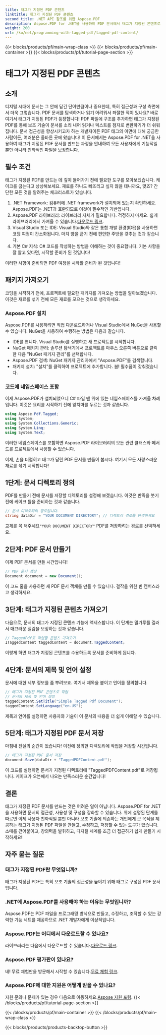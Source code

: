 ```yaml
---
title: 태그가 지정된 PDF 콘텐츠
linktitle: 태그가 지정된 PDF 콘텐츠
second_title: .NET API 참조를 위한 Aspose.PDF
description: Aspose.PDF for .NET을 사용하여 PDF 문서에서 태그가 지정된 콘텐츠로 작업하는 방법을 알아보세요. 태그 사용에 대한 단계별 가이드입니다.
weight: 200
url: /ko/net/programming-with-tagged-pdf/tagged-pdf-content/
---
```


{{< blocks/products/pf/main-wrap-class >}}
{{< blocks/products/pf/main-container >}}
{{< blocks/products/pf/tutorial-page-section >}}

# 태그가 지정된 PDF 콘텐츠

## 소개

디지털 시대에 문서는 그 안에 담긴 단어만큼이나 중요한데, 특히 접근성과 구성 측면에서 더욱 그렇습니다. PDF 문서를 탐색하거나 읽기 어려워서 좌절한 적이 있나요? 바로 여기서 태그가 지정된 PDF가 등장합니다! PDF 파일에 구조를 추가하면 태그가 지정된 PDF를 통해 보조 기술이 문서를 소리 내어 읽거나 텍스트를 점자로 변환하기가 더 쉬워집니다. 문서 접근성을 향상시키고자 하는 개발자이든 PDF 태그의 이면에 대해 궁금한 사람이든, 여러분은 올바른 곳에 왔습니다! 이 문서에서는 Aspose.PDF for .NET을 사용하여 태그가 지정된 PDF 문서를 만드는 과정을 안내하여 모든 사용자에게 기능적일 뿐만 아니라 친화적인 파일을 보장합니다.

## 필수 조건

태그가 지정된 PDF를 만드는 데 깊이 들어가기 전에 필요한 도구를 모아보겠습니다. 케이크를 굽는다고 상상해보세요. 재료를 하나도 빠뜨리고 싶지 않을 테니까요, 맞죠? 간단한 모든 것을 알려주는 체크리스트가 있습니다.

1. .NET Framework: 컴퓨터에 .NET framework가 설치되어 있는지 확인하세요. Aspose.PDF는 .NET과 호환되므로 이것이 필수적인 기반입니다.
2.  Aspose.PDF 라이브러리: 라이브러리 자체가 필요합니다. 걱정하지 마세요. 쉽게 라이브러리에서 가져올 수 있습니다.[다운로드 링크](https://releases.aspose.com/pdf/net/).
3. Visual Studio 또는 IDE: Visual Studio와 같은 통합 개발 환경(IDE)을 사용하면 코딩 여정이 간소화됩니다. 마치 빵을 굽기 전에 편안한 주방을 갖추는 것과 같습니다.
4. 기본 C# 지식: C# 코드를 작성하는 방법을 이해하는 것이 중요합니다. 기본 사항을 잘 알고 있다면, 시작할 준비가 된 것입니다!

이러한 사항이 준비되면 PDF 여정을 시작할 준비가 된 것입니다!

## 패키지 가져오기

코딩을 시작하기 전에, 프로젝트에 필요한 패키지를 가져오는 방법을 알아보겠습니다. 이것은 재료를 섞기 전에 모든 재료를 모으는 것으로 생각하세요.

### Aspose.PDF 설치

Aspose.PDF를 사용하려면 직접 다운로드하거나 Visual Studio에서 NuGet을 사용할 수 있습니다. NuGet을 사용하여 수행하는 방법은 다음과 같습니다.

- IDE를 엽니다. Visual Studio를 실행하고 새 프로젝트를 시작합니다.
- NuGet 패키지 관리: 솔루션 탐색기에서 프로젝트를 마우스 오른쪽 버튼으로 클릭한 다음 "NuGet 패키지 관리"를 선택합니다.
- Aspose.PDF 검색: NuGet 패키지 관리자에서 "Aspose.PDF"를 검색합니다.
- 패키지 설치: "설치"를 클릭하여 프로젝트에 추가합니다. 붐! 필수품이 갖춰졌습니다.

### 코드에 네임스페이스 포함

이제 Aspose.PDF가 설치되었으니 C# 파일 맨 위에 있는 네임스페이스를 가져올 차례입니다. 이것은 요리를 시작하기 전에 앞치마를 두르는 것과 같습니다.

```csharp
using Aspose.Pdf.Tagged;
using System;
using System.Collections.Generic;
using System.Linq;
using System.Text;
```

이러한 네임스페이스를 포함하면 Aspose.PDF 라이브러리의 모든 관련 클래스와 메서드를 프로젝트에서 사용할 수 있습니다.

이제, 손을 더럽히고 태그가 달린 PDF 문서를 만들어 봅시다. 여기서 모든 사랑스러운 재료를 섞기 시작합니다!

## 1단계: 문서 디렉토리 정의

PDF를 만들기 전에 문서를 저장할 디렉토리를 설정해 보겠습니다. 이것은 반죽을 붓기 전에 케이크 틀을 준비하는 것과 같습니다.

```csharp
// 문서 디렉토리의 경로입니다.
string dataDir = "YOUR DOCUMENT DIRECTORY"; // 디렉토리 경로를 변경하세요
```

 교체를 꼭 해주세요`"YOUR DOCUMENT DIRECTORY"` PDF를 저장하려는 경로를 선택하세요. 

## 2단계: PDF 문서 만들기

이제 PDF 문서를 만들 시간입니다! 

```csharp
// PDF 문서 생성
Document document = new Document();
```

이 코드 줄을 사용하면 새 PDF 문서 객체를 만들 수 있습니다. 걸작을 위한 빈 캔버스라고 생각하세요.

## 3단계: 태그가 지정된 콘텐츠 가져오기

다음으로, 문서의 태그가 지정된 콘텐츠 기능에 액세스합니다. 이 단계는 밀가루를 걸러서 매끄러운 질감을 보장하는 것과 같습니다.

```csharp
// TaggedPdf로 작업할 콘텐츠 가져오기
ITaggedContent taggedContent = document.TaggedContent;
```

이렇게 하면 태그가 지정된 콘텐츠를 수용하도록 문서를 준비하게 됩니다.

## 4단계: 문서의 제목 및 언어 설정

문서에 대한 세부 정보를 좀 뿌려보죠. 여기서 제목을 붙이고 언어를 정의합니다. 

```csharp
// 태그가 지정된 PDF 콘텐츠로 작업
// 문서의 제목 및 언어 설정
taggedContent.SetTitle("Simple Tagged Pdf Document");
taggedContent.SetLanguage("en-US");
```

제목과 언어를 설정하면 사용자와 기술이 이 문서의 내용을 더 쉽게 이해할 수 있습니다.

## 5단계: 태그가 지정된 PDF 문서 저장

마침내 진실의 순간이 왔습니다! 이전에 정의한 디렉토리에 작업을 저장할 시간입니다.

```csharp
// 태그가 지정된 PDF 문서 저장
document.Save(dataDir + "TaggedPDFContent.pdf");
```

이 코드를 실행하면 문서가 지정된 디렉토리에 "TaggedPDFContent.pdf"로 저장됩니다. 케이크가 오븐에서 나오는 만족스러운 순간입니다!

## 결론

태그가 지정된 PDF 문서를 만드는 것은 어려운 일이 아닙니다. Aspose.PDF for .NET을 사용하면 문서의 접근성, 사용성 및 구성을 강화할 수 있습니다. 위에 설명된 단계를 따르면 이제 사용자 친화적일 뿐만 아니라 보조 기술에 의존하는 개인에게 큰 목적을 제공하는 태그가 지정된 PDF 파일을 만들고, 수정하고, 저장할 수 있는 도구가 있습니다. 소매를 걷어붙이고, 창의력을 발휘하고, 디지털 세계를 조금 더 접근하기 쉽게 만들기 시작하세요!

## 자주 묻는 질문

### 태그가 지정된 PDF란 무엇입니까?
태그가 지정된 PDF는 특히 보조 기술의 접근성을 높이기 위해 태그로 구성된 PDF 문서입니다.

### .NET에 Aspose.PDF를 사용해야 하는 이유는 무엇입니까?
Aspose.PDF는 PDF 파일을 프로그래밍 방식으로 만들고, 수정하고, 조작할 수 있는 강력한 기능 세트를 제공하므로 .NET 개발자에게 이상적입니다.

### Aspose.PDF는 어디에서 다운로드할 수 있나요?
 라이브러리는 다음에서 다운로드할 수 있습니다.[다운로드 링크](https://releases.aspose.com/pdf/net/).

### Aspose.PDF 평가판이 있나요?
 네! 무료 체험판을 방문해서 시작할 수 있습니다.[무료 체험 링크](https://releases.aspose.com/).

### Aspose.PDF에 대한 지원은 어떻게 받을 수 있나요?
 지원 문의나 문제가 있는 경우 다음으로 이동하세요.[Aspose 지원 포럼](https://forum.aspose.com/c/pdf/10).
{{< /blocks/products/pf/tutorial-page-section >}}

{{< /blocks/products/pf/main-container >}}
{{< /blocks/products/pf/main-wrap-class >}}

{{< blocks/products/products-backtop-button >}}
